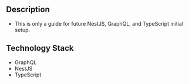 ## Description
- This is only a guide for future NestJS, GraphQL, and TypeScript initial setup.

## Technology Stack
- GraphQL
- NestJS
- TypeScript
